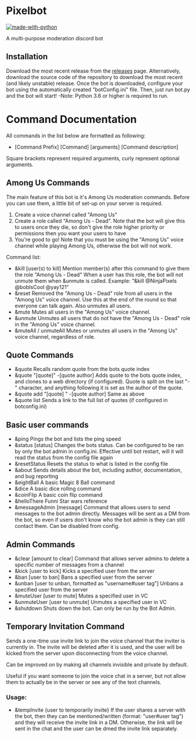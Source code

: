 # Pixelbot
[![made-with-python](https://img.shields.io/badge/Made%20with-Python-1f425f.svg)](https://www.python.org/)

A multi-purpose moderation discord bot
## Installation
Download the most recent release from the [releases](https://github.com/ovandermeer/PixelBot/releases) page. Alternatively, download the source code of the repository to download the most recent (and likely unstable) release. Once the bot is downloaded, configure your bot using the automatically created "botConfig.ini" file. Then, just run bot.py and the bot will start! 
-Note: Python 3.6 or higher is required to run.
# Command Documentation
All commands in the list below are formatted as following:

 - [Command Prefix] [Command] [arguments]
 [Command description] 

Square brackets represent required arguments, curly represent optional arguments.

## Among Us Commands
The main feature of this bot is it's Among Us moderation commands. Before you can use them, a little bit of set-up on your server is required.

 1. Create a voice channel called "Among Us"
 2. Create a role called "Among Us - Dead". Note that the bot will give this to users once they die, so don't give the role higher priority or permissions then you want your users to have
 3. You're good to go! Note that you must be using the "Among Us" voice channel while playing Among Us, otherwise the bot will not work.

Command list:
- &kill [user(s) to kill]
Mention member(s) after this command to give them the role "Among Us - Dead" When a user has this role, the bot will not unmute them when &unmute is called.
Example: "&kill @NinjaPixels @bobIsCool @yay121"
- &reset
Removed the "Among Us - Dead" role from all users in the "Among Us" voice channel. Use this at the end of the round so that everyone can talk again. Also unmutes all users.
- &mute
Mutes all users in the "Among Us" voice channel.
- &unmute
Unmutes all users that do not have the "Among Us - Dead" role in the "Among Us" voice channel.
- &muteAll / unmuteAll
Mutes or unmutes all users in the "Among Us" voice channel, regardless of role.
## Quote Commands
- &quote
Recalls random quote from the bots quote index
- &quote "[quote]" -[quote author]
Adds quote to the bots quote index, and clones to a web directory (if configured). Quote is split on the last "-" character, and anything following it is set as the author of the quote.
- &quote add "[quote] " -[quote author]
Same as above
- &quote list
Sends a link to the full list of quotes (if configured in botconfig.ini)
## Basic user commands
- &ping
Pings the bot and lists the ping speed
- &status [status]
Changes the bots status. Can be configured to be ran by only the bot admin in config.ini. Effective until bot restart, will it will read the status from the config file again
- &resetStatus
Resets the status to what is listed in the config file
- &about
Sends details about the bot, including author, documentation, and bug reporting
- &eightBall
A basic Magic 8 Ball command
- &dice
A basic dice rolling command
- &coinFlip
A basic coin flip command
- &helloThere
Funni Star wars reference
- &messageAdmin [message]
Command that allows users to send messages to the bot admin directly. Messages will be sent as a DM from the bot, so even if users don't know who the bot admin is they can still contact them. Can be disabled from config.
## Admin Commands
- &clear [amount to clear]
Command that allows server admins to delete a specific number of messages from a channel
- &kick [user to kick]
Kicks a specified user from the server
- &ban [user to ban]
Bans a specified user from the server
- &unban [user to unban, formatted as "username#user tag"]
Unbans a specified user from the server
- &muteUser [user to mute]
Mutes a specified user in VC
- &unmuteUser [user to unmute]
Unmutes a specified user in VC
- &shutdown
Shuts down the bot. Can only be run by the Bot Admin.
## Temporary Invitation Command
Sends a one-time use invite link to join the voice channel that the inviter is currently in. The invite will be deleted after it is used, and the user will be kicked from the server upon disconnecting from the voice channel.

Can be improved on by making all channels invisible and private by default.

Useful if you want someone to join the voice chat in a server, but not allow them to actually be in the server or see any of the text channels.

### Usage:
- &tempInvite {user to temporarily invite}
If the user shares a server with the bot, then they can be mentioned/written (format: "user#user tag") and they will receive the invite link in a DM. Otherwise, the link will be sent in the chat and the user can be dmed the invite link separately.
